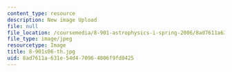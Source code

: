 ```yaml
---
content_type: resource
description: New image Upload
file: null
file_location: /coursemedia/8-901-astrophysics-i-spring-2006/8ad7611a631e54d470964806f9fd0425_8-901s06-th.jpg
file_type: image/jpeg
resourcetype: Image
title: 8-901s06-th.jpg
uid: 8ad7611a-631e-54d4-7096-4806f9fd0425
---
```

